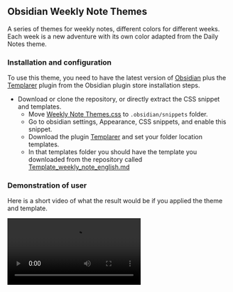 ## Obsidian Weekly Note Themes

A series of themes for weekly notes, different colors for different weeks. Each week is a new adventure with its own color adapted from the Daily Notes theme.

### Installation and configuration

To use this theme, you need to have the latest version of [Obsidian](https://obsidian.md/) plus the [Templarer](https://github.com/SilentVoid13/Templater) plugin from the Obsidian plugin store installation steps.

- Download or clone the repository, or directly extract the CSS snippet and templates.
	- Move [Weekly Note Themes.css](https://github.com/Usergh0st/Obsidian-Weekly-Themes/blob/main/Weekly%20Note%20Themes.css "Weekly Note Themes.css") to `.obsidian/snippets` folder.
	- Go to obsidian settings, Appearance, CSS snippets, and enable this snippet.
	- Download the plugin [Templarer](https://github.com/SilentVoid13/Templater) and set your folder location templates.
	- In that templates folder you should have the template you downloaded from the repository called [Template_weekly_note_english.md](https://github.com/Usergh0st/Obsidian-Weekly-Themes/blob/main/Template_weekly_note_english.md "Template_weekly_note_english.md")

### Demonstration of user

Here is a short video of what the result would be if you applied the theme and template.

![example](https://github.com/Usergh0st/Obsidian-Weekly-Themes/blob/main/Example_video.mp4)
